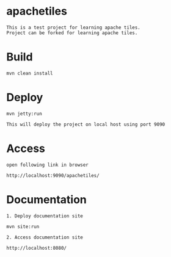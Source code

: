 apachetiles
====================================

	This is a test project for learning apache tiles. 
	Project can be forked for learning apache tiles.


Build
====================================

	mvn clean install


Deploy
====================================

	mvn jetty:run

	This will deploy the project on local host using port 9090

	
Access
====================================

	open following link in browser 
	
	http://localhost:9090/apachetiles/


Documentation
====================================
	1. Deploy documentation site

	mvn site:run

	2. Access documentation site

	http://localhost:8080/	